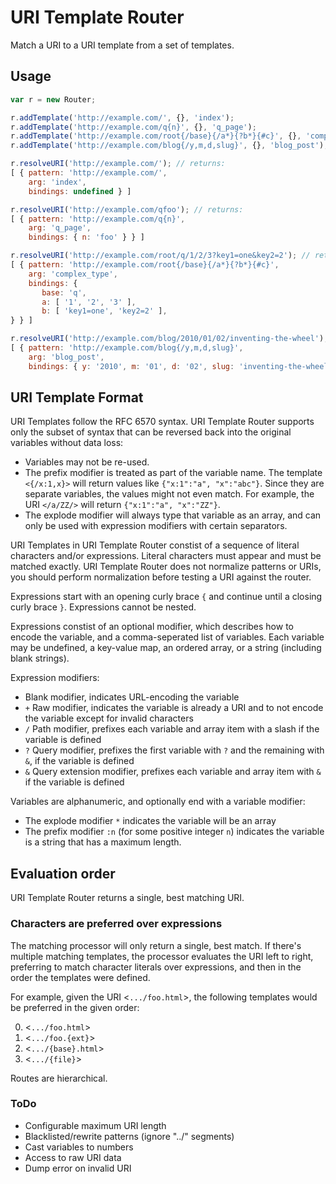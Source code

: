 
# URI Template Router

Match a URI to a URI template from a set of templates.

## Usage

```javascript
var r = new Router;

r.addTemplate('http://example.com/', {}, 'index');
r.addTemplate('http://example.com/q{n}', {}, 'q_page');
r.addTemplate('http://example.com/root{/base}{/a*}{?b*}{#c}', {}, 'complex_type');
r.addTemplate('http://example.com/blog{/y,m,d,slug}', {}, 'blog_post');

r.resolveURI('http://example.com/'); // returns:
[ { pattern: 'http://example.com/',
    arg: 'index',
    bindings: undefined } ]

r.resolveURI('http://example.com/qfoo'); // returns:
[ { pattern: 'http://example.com/q{n}',
    arg: 'q_page',
    bindings: { n: 'foo' } } ]

r.resolveURI('http://example.com/root/q/1/2/3?key1=one&key2=2'); // returns:
[ { pattern: 'http://example.com/root{/base}{/a*}{?b*}{#c}',
    arg: 'complex_type',
    bindings: {
       base: 'q',
       a: [ '1', '2', '3' ],
       b: [ 'key1=one', 'key2=2' ],
} } ]

r.resolveURI('http://example.com/blog/2010/01/02/inventing-the-wheel'); // returns:
[ { pattern: 'http://example.com/blog{/y,m,d,slug}',
    arg: 'blog_post',
    bindings: { y: '2010', m: '01', d: '02', slug: 'inventing-the-wheel' } } ]
```

## URI Template Format

URI Templates follow the RFC 6570 syntax. URI Template Router supports only the subset of syntax that can be reversed back into the original variables without data loss:

* Variables may not be re-used.
* The prefix modifier is treated as part of the variable name. The template `<{/x:1,x}>` will return values like `{"x:1":"a", "x":"abc"}`. Since they are separate variables, the values might not even match. For example, the URI `</a/ZZ/>` will return `{"x:1":"a", "x":"ZZ"}`.
* The explode modifier will always type that variable as an array, and can only be used with expression modifiers with certain separators.

URI Templates in URI Template Router constist of a sequence of literal characters and/or expressions. Literal characters must appear and must be matched exactly. URI Template Router does not normalize patterns or URIs, you should perform normalization before testing a URI against the router.

Expressions start with an opening curly brace `{` and continue until a closing curly brace `}`. Expressions cannot be nested.

Expressions constist of an optional modifier, which describes how to encode the variable, and a comma-seperated list of variables. Each variable may be undefined, a key-value map, an ordered array, or a string (including blank strings).

Expression modifiers:

* Blank modifier, indicates URL-encoding the variable
* `+` Raw modifier, indicates the variable is already a URI and to not encode the variable except for invalid characters
* `/` Path modifier, prefixes each variable and array item with a slash if the variable is defined
* `?` Query modifier, prefixes the first variable with `?` and the remaining with `&`, if the variable is defined
* `&` Query extension modifier, prefixes each variable and array item with `&` if the variable is defined

Variables are alphanumeric, and optionally end with a variable modifier:

* The explode modifier `*` indicates the variable will be an array
* The prefix modifier `:n` (for some positive integer `n`) indicates the variable is a string that has a maximum length.

## Evaluation order

URI Template Router returns a single, best matching URI.

### Characters are preferred over expressions

The matching processor will only return a single, best match. If there's multiple matching templates, the processor evaluates the URI left to right, preferring to match character literals over expressions, and then in the order the templates were defined.

For example, given the URI <`.../foo.html`>, the following templates would be preferred in the given order:

0. <`.../foo.html`>
0. <`.../foo.{ext}`>
0. <`.../{base}.html`>
0. <`.../{file}`>

Routes are hierarchical.


### ToDo

* Configurable maximum URI length
* Blacklisted/rewrite patterns (ignore "../" segments)
* Cast variables to numbers
* Access to raw URI data
* Dump error on invalid URI
